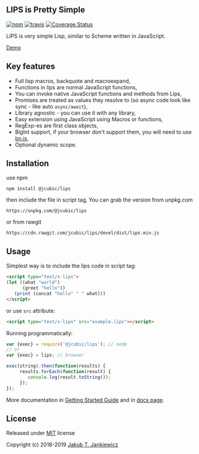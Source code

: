 ## LIPS is Pretty Simple

[![npm](https://img.shields.io/badge/npm-0.15.3-blue.svg)](https://www.npmjs.com/package/@jcubic/lips)
[![travis](https://travis-ci.org/jcubic/jquery.terminal.svg?branch=master&a307ede4b9ae74aa7c6765ce242e72d647b31ddf)](https://travis-ci.org/jcubic/jquery.terminal)
[![Coverage Status](https://coveralls.io/repos/github/jcubic/lips/badge.svg?branch=master&c0db2af4d10e185d40b28d0fbe58d046)](https://coveralls.io/github/jcubic/lips?branch=master)


LIPS is very simple Lisp, similar to Scheme written in JavaScript.

[Demo](https://jcubic.github.io/lips/#demo)

## Key features

* Full lisp macros, backquote and macroexpand,
* Functions in lips are normal JavaScript functions,
* You can invoke native JavaScript functions and methods from Lips,
* Promises are treated as values they resolve to (so async code look like sync - like auto `async/await`),
* Library agnostic - you can use it with any library,
* Easy extension using JavaScript using Macros or functions,
* RegExp-es are first class objects,
* BigInt support, if your browser don't support them, you will need to use [bn.js](https://github.com/indutny/bn.js/),
* Optional dynamic scope.

## Installation

use npm

```
npm install @jcubic/lips
```

then include the file in script tag, You can grab the version from unpkg.com

```
https://unpkg.com/@jcubic/lips
```

or from rawgit

```
https://cdn.rawgit.com/jcubic/lips/devel/dist/lips.min.js
```

## Usage


Simplest way is to include the lips code in script tag:

```html
<script type="text/x-lips">
(let ((what "world")
      (greet "hello"))
   (print (concat "hello" " " what)))
</script>
```

or use `src` attribute:

```html
<script type="text/x-lips" src="example.lips"></script>
```

Running programmatically:

```javascript
var {exec} = require('@jcubic/lips'); // node
// or
var {exec} = lips; // browser

exec(string).then(function(results) {
     results.forEach(function(result) {
        console.log(result.toString());
     });
});
```

More documentation in [Getting Started Guide](https://github.com/jcubic/lips/wiki/Getting-Started) and
in [docs page](https://jcubic.github.io/lips/docs.html).

## License

Released under [MIT](http://opensource.org/licenses/MIT) license

Copyright (c) 2018-2019 [Jakub T. Jankiewicz](https://jcubic.pl/jakub-jankiewicz)
